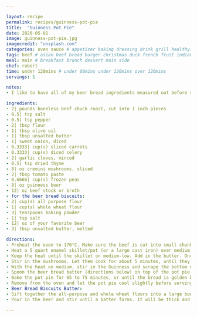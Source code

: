 ```yaml
---

layout: recipe
permalink: recipes/guinness-pot-pie 
title:  "Guinness Pot Pie"
date: 2020-05-01
image: guinness-pot-pie.jpg 
imagecredit: "unsplash.com" 
categories: oven sauce # appetizer baking dressing drink grill healthyish marinade oven pickling quick raw salad sandwich sauce snack soup
tags: beef # asian beef bread burger christmas duck french fruit indian italian mexican nuts pasta pork poultry rice seafood thanksgiving vegetarian
meal: main # breakfast brunch dessert main side
chef: robert 
time: under 120mins # under 60mins under 120mins over 120mins
servings: 1 

notes:
- I like to have all of my beer bread ingredients measured out before starting. While the vegetables are softening, I will mix together the biscuit batter. Instructions for mixing the batter are at the end of the recipe.

ingredients:
- 2| pounds boneless beef chuck roast, cut into 1 inch pieces
- 0.5| tsp salt
- 0.5| tsp pepper
- 2| tbsp flour
- 1| tbsp olive oil
- 1| tbsp unsalted butter
- 1| sweet onion, diced
- 0.3333| cup(s) sliced carrots
- 0.3333| cup(s) diced celery
- 2| garlic cloves, minced
- 0.5| tsp dried thyme
- 8| oz cremini mushrooms, sliced
- 2| tbsp tomato paste
- 0.6666| cup(s) frozen peas
- 8| oz guinness beer
- 12| oz beef stock or broth
- for the beer bread biscuits:
- 2| cup(s) all purpose flour
- 1| cup(s) whole wheat flour
- 3| teaspoons baking powder
- 1| tsp salt
- 12| oz of your favorite beer
- 3| tbsp unsalted butter, melted

directions:
- Preheat the oven to 170°C. Make sure the beef is cut into small chunks – around 1 inch in size, so the beef can cook through in the oven. Season the beef with salt and pepper. Sprinkle with the flour and toss well to evenly cover the beef.
- Heat a 5 quart enamel skillet/pot (or a large cast iron) over medium high heat. Add the oil and once it’s shimmering, add the beef in a single layer. You might have to do 1 to 2 batches. Sear the beef on both sides until it is golden brown, about 2 to 3 minutes per side. Remove the beef with a slotted spoon and set it aside on a plate.
- Keep the heat until the skillet on medium-low. Add in the butter. Once melted, stir in the onion, carrots, celery and garlic with a pinch of salt and pepper. Stir in the thyme. Cook until softened, about 5 to 6 minutes. Use a wooden spoon to stir the vegetables and help scrape any brown bits of flavor from the bottom of the pot. 
- Stir in the mushrooms. Let them cook for about 5 minutes, until they soften. Stir in the tomato paste and cook for another 5 minutes.
- With the heat on medium, stir in the Guinness and scrape the bottom of the pan again. Add the beef back to the skillet along with the beef stock. Bring the mixture to a boil then turn off the heat. Stir in peas.
- Spoon the beer bread batter (directions below) on top of the pot pie in 0.5| cup(s) biscuit-like drops. Drizzle the melted butter over top of the batter.
- Bake the pot pie for 65 to 75 minutes, or until the bread is golden brown and set on the bottom. Be sure to gently check under the biscuits and see if the dough is cooked through.
- Remove from the oven and let the pot pie cool slightly before serving.
- Beer Bread Biscuits Batter:
- Sift together the all-purpose and whole wheat flours into a large bowl. Stir in the baking powder and the salt.
- Pour in the beer and stir until a batter forms. It will be thick and bubbly. Let sit for about 5 minutes before spooning on top of the pot pie.

--- 
```

